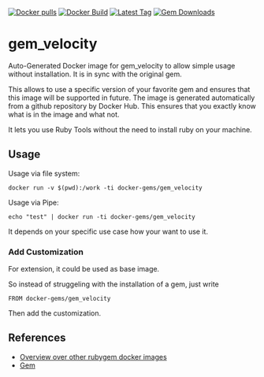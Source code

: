 [![Docker pulls](https://img.shields.io/docker/pulls/rubygem/gem_velocity.svg)](https://hub.docker.com/r/rubygem/gem_velocity/)
[![Docker Build](https://img.shields.io/docker/automated/rubygem/gem_velocity.svg)](https://hub.docker.com/r/rubygem/gem_velocity/)
[![Latest Tag](https://img.shields.io/github/tag/docker-rubygem/gem_velocity.svg)](https://hub.docker.com/r/rubygem/gem_velocity/)
[![Gem Downloads](https://img.shields.io/gem/dt/gem_velocity.svg)](https://rubygems.org/gems/gem_velocity/)
# gem_velocity

Auto-Generated Docker image for gem_velocity to allow simple usage without installation.
It is in sync with the original gem.

This allows to use a specific version of your favorite gem and ensures that this image will be supported in future.
The image is generated automatically from a github repository by Docker Hub.
This ensures that you exactly know what is in the image and what not.

It lets you use Ruby Tools without the need to install ruby on your machine.

## Usage

Usage via file system:

`docker run -v $(pwd):/work -ti docker-gems/gem_velocity`

Usage via Pipe:

`echo "test" | docker run -ti docker-gems/gem_velocity`

It depends on your specific use case how your want to use it.

### Add Customization

For extension, it could be used as base image.

So instead of struggeling with the installation of a gem, just write

`FROM docker-gems/gem_velocity`

Then add the customization.

## References

 - [Overview over other rubygem docker images](https://github.com/thinkbot/docker-rubygem)
 - [Gem](https://rubygems.org/gems/gem_velocity/)
